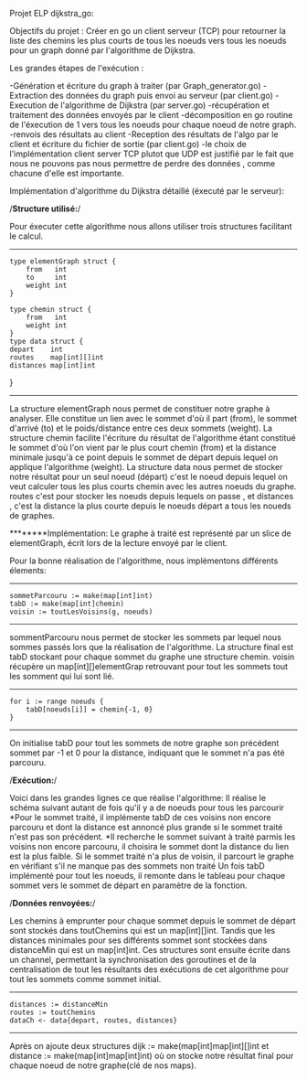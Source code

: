 Projet ELP dijkstra_go:

Objectifs du projet :
Créer en go un client serveur (TCP) pour retourner la liste des chemins les plus courts de tous les noeuds vers tous les noeuds pour un graph donné par l'algorithme de Dijkstra.

Les grandes étapes de l'exécution :

-Génération et écriture du graph à traiter (par Graph_generator.go)
-Extraction des données du graph puis envoi au serveur (par client.go)
-Execution de l'algorithme de Dijkstra (par server.go)
-récupération et traitement des données envoyés par le client
-décomposition en go routine de l'éxecution de 1 vers tous les noeuds pour chaque noeud de notre graph.
-renvois des résultats au client
-Reception des résultats de l'algo par le client et écriture du fichier de sortie  (par client.go)
-le choix de l'implémentation client server TCP  plutot que UDP est justifié par le fait que nous ne pouvons pas nous permettre de perdre des données , comme chacune d'elle est importante.

Implémentation d'algorithme du Dijkstra détaillé (éxecuté par le serveur):

/**Structure utilisé:**/

Pour éxecuter cette algorithme nous allons utiliser trois structures facilitant le calcul. 

****************************************************************************
    type elementGraph struct { 
        from   int
        to     int
        weight int
    }

    type chemin struct {
        from   int
        weight int
    }
    type data struct {
	depart    int
	routes    map[int][]int
	distances map[int]int
}
*****************************************************************************
La structure elementGraph nous permet de constituer notre graphe à analyser. Elle constitue un lien avec le sommet d'où il part (from), le sommet d'arrivé (to) et le poids/distance entre ces deux sommets (weight).
La structure chemin facilite l'écriture du résultat de l'algorithme étant constitué le sommet d'où l'on vient par le plus court chemin (from) et la distance minimale jusqu'à ce point depuis le sommet de départ depuis lequel on applique l'algorithme (weight).
La structure data nous permet de stocker notre résultat pour un seul noeud (départ) c'est le noeud depuis lequel  on veut calculer tous les plus courts chemin avec les autres noeuds du graphe. routes c'est pour stocker les noeuds depuis lequels on passe , et distances , c'est la distance la plus courte depuis le noeuds départ a tous les noueds de graphes.

********Implémentation:
Le graphe à traité est représenté par un slice de elementGraph, écrit lors de la lecture envoyé par le client.

Pour la bonne réalisation de l'algorithme, nous implémentons différents élements:

*****************************************************************************
    sommetParcouru := make(map[int]int)
    tabD := make(map[int]chemin)
    voisin := toutLesVoisins(g, noeuds)
*****************************************************************************
sommentParcouru nous permet de stocker les sommets par lequel nous sommes passés lors que la réalisation de l'algorithme.
La structure final est tabD stockant pour chaque sommet du graphe une structure chemin.
voisin récupère un map[int][]elementGrap retrouvant pour tout les sommets tout les somment qui lui sont lié.

*****************************************************************************
    for i := range noeuds {
		tabD[noeuds[i]] = chemin{-1, 0}
	}
*****************************************************************************
On initialise tabD pour tout les sommets de notre graphe son précédent sommet par -1 et 0 pour la distance, indiquant que le sommet n'a pas été parcouru.

/**Exécution:**/

Voici dans les grandes lignes ce que réalise l'algorithme:
    Il réalise le schéma suivant autant de fois qu'il y a de noeuds pour tous les parcourir
*Pour le sommet traité, il implémente tabD de ces voisins non encore parcouru et dont la distance est annoncé plus grande si le sommet traité n'est pas son précédent.
*Il recherche le sommet suivant à traité parmis les voisins non encore parcouru, il choisira le sommet dont la distance du lien est la plus faible. Si le sommet traité n'a plus de voisin, il parcourt le graphe en vérifiant s'il ne manque pas des sommets non traité
    Un fois tabD implémenté pour tout les noeuds, il remonte dans le tableau pour chaque sommet vers le sommet de départ en paramètre de la fonction.

/**Données renvoyées:**/

Les chemins à emprunter pour chaque sommet depuis le sommet de départ sont stockés dans toutChemins qui est un map[int][]int. Tandis que les distances minimales pour ses différents sommet sont stockées dans distanceMin qui est un map[int]int.
Ces structures sont ensuite écrite dans un channel, permettant la synchronisation des goroutines  et de la centralisation de  tout les résultants des exécutions de cet algorithme pour tout les sommets comme sommet initial.

******************************************************************
    distances := distanceMin
	routes := toutChemins
	dataCh <- data{depart, routes, distances}
******************************************************************
Après on ajoute deux structures dijk := make(map[int]map[int][]int et distance := make(map[int]map[int]int) où on stocke notre résultat final pour chaque noeud de notre graphe(clé de nos maps).
